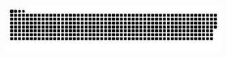 ![Snake animation](https://github.com/eduarda-rocha/eduarda-rocha/blob/output/github-contribution-grid-snake.svg)
